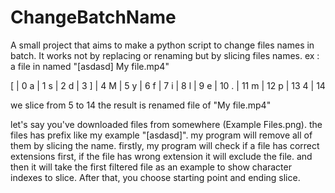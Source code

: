 # ChangeBatchName
A small project that aims to make a python script to change files names in batch. It works not by replacing or renaming but
by slicing files names. ex : a file in named "[asdasd] My file.mp4"

[ | 0
a | 1
s | 2
d | 3
] | 4
M | 5
y | 6
f | 7
i | 8
l | 9
e | 10
. | 11
m | 12
p | 13
4 | 14

we slice from 5 to 14
the result is renamed file of "My file.mp4"

let's say you've downloaded files from somewhere (Example Files.png). the files has prefix like my example "[asdasd]". my program will remove all of them by slicing the name.
firstly, my program will check if a file has correct extensions first, if the file has wrong extension it will exclude the file. and then it will take the first filtered file as an example to show character indexes to slice. After that, you choose starting point and ending slice.